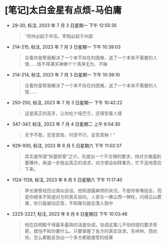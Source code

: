 # [笔记]太白金星有点烦-马伯庸


-   29-30, 标注, 2023 年 7 月 3 日星期一 下午 12:55:35

    > “将帅必起于卒伍，宰相必起于州部

-   214-215, 标注, 2023 年 7 月 3 日星期一 下午 10:39:03

    > 合着你是帮我解决了一个本不存在的困难，送了一个本来不需要的人情……怪不得满天神佛个个清净无为、不昧

-   214-214, 标注, 2023 年 7 月 3 日星期一 下午 10:39:10

    > 合着你是帮我解决了一个本不存在的困难，送了一个本来不需要的人情……

-   250-250, 标注, 2023 年 7 月 3 日星期一 下午 10:42:22

    > 这是真正的高手，让你吃个哑巴亏，还得受着人情

-   347-347, 标注, 2023 年 7 月 4 日星期二 上午 6:54:30

    > 天予不取，反受其咎，时至不行，反受其殃！”

-   929-930, 标注, 2023 年 8 月 5 日星期六 下午 11:02:37

    > 其实是所谓“拆屋卸窗”之计。先提出一个不合理的要求，待对方被逼到要爆炸，再退一步抛出真正的请求，对方便会如释重负，忙不迭地答应下来。

-   1124-1126, 标注, 2023 年 8 月 5 日星期六 下午 11:17:40

    > 李长庚曾经历过类似谈话。他知道最麻烦的状况，不是你笨嘴拙舌，而是你根本不知道对方的真实目的。人家东一拂尘西一禅杖，问得云山雾罩，你只能被动应答，不知哪句就会落入彀中

-   2225-2227, 标注, 2023 年 8 月 6 日星期日 下午 10:03:46

    > 他在启明殿干得最多最熟的活是协调，协调这事儿不怕你提的要求奇葩，就怕不知你要什么。只要掌握了各方的真实诉求，东哄哄，西劝劝，怎么都能妥协出一个多方都能接受的结果

